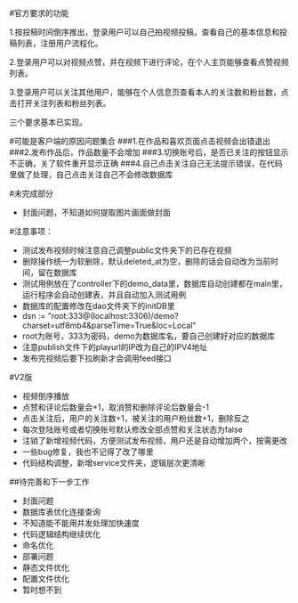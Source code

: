 #官方要求的功能

1.按投稿时间倒序推出，登录用户可以自己拍视频投稿，查看自己的基本信息和投稿列表，注册用户流程化。

2.登录用户可以对视频点赞，并在视频下进行评论，在个人主页能够查看点赞视频列表。

3.登录用户可以关注其他用户，能够在个人信息页查看本人的关注数和粉丝数，点击打开关注列表和粉丝列表。

三个要求基本已实现。




#可能是客户端的原因问题集合
###1.在作品和喜欢页面点击视频会出错退出
###2.发布作品后，作品数量不会增加
###3.切换账号后，是否已关注的按钮显示不正确，关了软件重开显示正确
###4.自己点击关注自己无法提示错误，在代码里做了处理，自己点击关注自己不会修改数据库


#未完成部分
- 封面问题，不知道如何提取图片画面做封面



#注意事项：
- 测试发布视频时候注意自己调整public文件夹下的已存在视频
- 删除操作统一为软删除，默认deleted_at为空，删除的话会自动改为当前时间，留在数据库
- 测试用例放在了controller下的demo_data里，数据库自动创建都在main里，运行程序会自动创建表，并且自动加入测试用例
- 数据库的配置修改在dao文件夹下的initDB里
- dsn := "root:333@(localhost:3306)/demo?charset=utf8mb4&parseTime=True&loc=Local"
- root为账号，333为密码，demo为数据库名，要自己创建好对应的数据库
- 注意publish文件下的playurl的IP改为自己的IPV4地址
- 发布完视频后要下拉刷新才会调用feed接口

#V2版
- 视频倒序播放
- 点赞和评论后数量会+1，取消赞和删除评论后数量会-1
- 点击关注后，用户的关注数+1，被关注的用户粉丝数+1，删除反之
- 每次登陆账号或者切换账号默认修改全部点赞和关注状态为false
- 注销了新增视频代码，方便测试发布视频，用户还是自动增加两个，按需更改
- 一些bug修复，我也不记得了改了哪里
- 代码结构调整，新增service文件夹，逻辑层次更清晰

##待完善和下一步工作
- 封面问题
- 数据库表优化连接查询
- 不知道能不能用并发处理加快速度
- 代码逻辑结构继续优化
- 命名优化
- 部署问题
- 静态文件优化
- 配置文件优化
- 暂时想不到